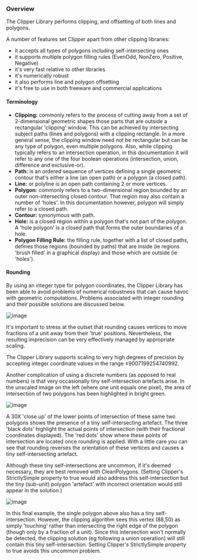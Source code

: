 ### Overview

The Clipper Library performs clipping, and offsetting of both lines and polygons.

A number of features set Clipper apart from other clipping libraries: 

* it accepts all types of polygons including self-intersecting ones 
* it supports multiple polygon filling rules (EvenOdd, NonZero, Positive, Negative) 
* it's very fast relative to other libraries 
* it's numerically robust 
* it also performs line and polygon offsetting 
* it's free to use in both freeware and commercial applications 

#### Terminology

* **Clipping:** commonly refers to the process of cutting away from a set of 2-dimensional geometric shapes those parts that are outside a rectangular 'clipping' window. This can be achieved by intersecting subject paths (lines and polygons) with a clipping rectangle. In a more general sense, the clipping window need not be rectangular but can be any type of polygon, even multiple polygons. Also, while clipping typically refers to an intersection operation, in this documentation it will refer to any one of the four boolean operations (intersection, union, difference and exclusive-or). 
* **Path:** is an ordered sequence of vertices defining a single geometric contour that's either a line (an open path) or a polygon (a closed path). 
* **Line:** or polyline is an open path containing 2 or more vertices. 
* **Polygon:** commonly refers to a two-dimensional region bounded by an outer non-intersecting closed contour. That region may also contain a number of 'holes'. In this documentation however, polygon will simply refer to a closed path. 
* **Contour:** synonymous with path. 
* **Hole:** is a closed region within a polygon that's not part of the polygon. A 'hole polygon' is a closed path that forms the outer boundaries of a hole. 
* **Polygon Filling Rule:** the filling rule, together with a list of closed paths, defines those regions (bounded by paths) that are inside (ie regions 'brush filled' in a graphical display) and those which are outside (ie 'holes'). 

#### Rounding

By using an integer type for polygon coordinates, the Clipper Library has been able to avoid problems of numerical robustness that can cause havoc with geometric computations. Problems associated with integer rounding and their possible solutions are discussed below.

![image](https://user-images.githubusercontent.com/6306796/28289644-b46044f0-6b43-11e7-84f6-90c6b22a5bfe.png)

It's important to stress at the outset that rounding causes vertices to move fractions of a unit away from their 'true' positions. Nevertheless, the resulting imprecision can be very effectively managed by appropriate scaling.

The Clipper Library supports scaling to very high degrees of precision by accepting integer coordinate values in the range ±9007199254740992.

Another complication of using a discrete numbers (as opposed to real numbers) is that very occasionally tiny self-intersection artefacts arise. In the unscaled image on the left (where one unit equals one pixel), the area of intersection of two polygons has been highlighted in bright green.

![image](https://user-images.githubusercontent.com/6306796/28289657-c2ba74d0-6b43-11e7-83cf-47ab4b82de3a.png)

A 30X 'close up' of the lower points of intersection of these same two polygons shows the presence of a tiny self-intersecting artefact. The three 'black dots' highlight the actual points of intersection (with their fractional coordinates displayed). The 'red dots' show where these points of intersection are located once rounding is applied. With a little care you can see that rounding reverses the orientation of these vertices and causes a tiny self-intersecting artefact.

Although these tiny self-intersections are uncommon, if it's deemed necessary, they are best removed with CleanPolygons. (Setting Clipper's StrictlySimple property to true would also address this self-intersection but the tiny (sub-unit) polygon 'artefact' with incorrect orientation would still appear in the solution.) 

![image](https://user-images.githubusercontent.com/6306796/28289665-ca9deb64-6b43-11e7-823b-1bc02c3d5a58.png)

In this final example, the single polygon above also has a tiny self-intersection. However, the clipping algorithm sees this vertex (88,50) as simply 'touching' rather than intersecting the right edge of the polygon (though only by a fraction of a unit). Since this intersection won't normally be detected, the clipping solution (eg following a union operation) will still contain this tiny self-intersection. Setting Clipper's StrictlySimple property to true avoids this uncommon problem.
